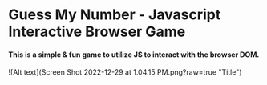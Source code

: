 # Guess My Number - Javascript Interactive Browser Game

<h4>This is a simple & fun game to utilize JS to interact with the browser DOM.</h4>

![Alt text](Screen Shot 2022-12-29 at 1.04.15 PM.png?raw=true "Title")
